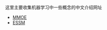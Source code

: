 这里主要收集机器学习中一些概念的中文介绍网址

+ [MMOE](https://zhuanlan.zhihu.com/p/55752344)
+ [ESSM](https://github.com/alibaba/x-deeplearning/wiki/%E5%85%A8%E7%A9%BA%E9%97%B4%E5%A4%9A%E4%BB%BB%E5%8A%A1%E6%A8%A1%E5%9E%8B(ESMM))
